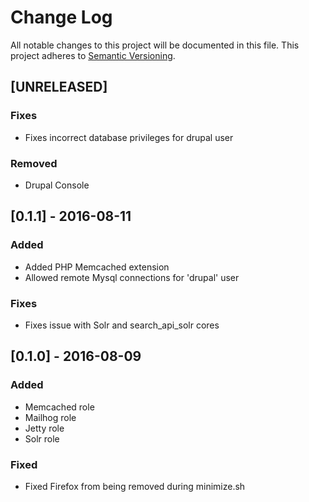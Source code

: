 # Change Log
All notable changes to this project will be documented in this file.
This project adheres to [Semantic Versioning](http://semver.org/).

## [UNRELEASED]

### Fixes

- Fixes incorrect database privileges for drupal user

### Removed

- Drupal Console

## [0.1.1] - 2016-08-11

### Added

- Added PHP Memcached extension
- Allowed remote Mysql connections for 'drupal' user

### Fixes

- Fixes issue with Solr and search_api_solr cores

## [0.1.0] - 2016-08-09

### Added

- Memcached role
- Mailhog role
- Jetty role
- Solr role

### Fixed

- Fixed Firefox from being removed during minimize.sh
